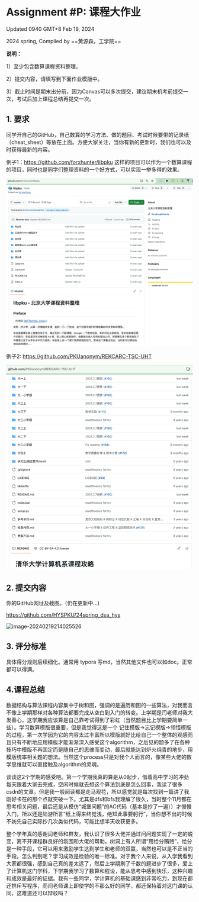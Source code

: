 # Assignment #P: 课程大作业

Updated 0940 GMT+8 Feb 19, 2024

2024 spring, Complied by ==黄源森，工学院==



**说明：**

1）至少包含数算课程资料整理。

2）提交内容，请填写到下面作业模版中。

3）截止时间是期末出分前，因为Canvas可以多次提交，建议期末机考前提交一次，考试后加上课程总结再提交一次。



## 1. 要求

同学开自己的GitHub，自己数算的学习方法、做的题目、考试时候要带的记录纸（cheat_sheet）等放在上面。方便大家关注，当你有新的更新时，我们也可以及时获得最新的内容。

例子1：https://github.com/forxhunter/libpku 这样的项目可以作为一个数算课程的项目，同时也是同学们整理资料的一个好方式，可以实现一举多得的效果。



![image-20240219114316139](https://raw.githubusercontent.com/GMyhf/img/main/img/image-20240219114316139.png)





例子2: https://github.com/PKUanonym/REKCARC-TSC-UHT

![image-20240219114436829](https://raw.githubusercontent.com/GMyhf/img/main/img/image-20240219114436829.png)



## 2. 提交内容

你的GitHub网址及截图。（仍在更新中...)

https://github.com/HYSPKU/24spring_dsa_hys

![image-20240219214025526](C:\Users\huawei\AppData\Roaming\Typora\typora-user-images\image-20240219214025526.png)

## 3. 评分标准

具体得分规则后续细化。通常用 typora 写md，当然其他文件也可以如doc。正常都可以得满。



## 4.课程总结

数据结构与算法课程内容集中于树和图，强调的是遍历和图的一些算法，对我而言不像上学期那样对各种算法都要完成从空白到入门的转变。上学期是闫老师对我大发善心，这学期我应该算是自己靠考试得到了彩虹（当然题目比上学期要简单一些）。学习数算模版很重要，但是我觉得这是一个 记住模版->忘记模版->领悟模版 的过程，第一次学因为它的内容太过丰富所以模版就好比给自己一个整体的观感而且只有不断地应用模版才能渐渐深入感受这个algorithm，之后见的题多了在各种技巧中模版不再固定而是随自己的思维而变动，最后就能达到炉火纯青的地步，用模版统率相关题的想法。当然这个process只是对我个人而言的，像某些大佬的数学思维就可以直接触及algorithm的灵魂。

谈谈这2个学期的感受吧。第一个学期我真的算是从0起步，借着高中学习的冲劲每天跟着大家去完成，空闲时候就去想这个算法到底是怎么回事，我读了很多csdn的文章，但是我一般阅读都是走马观花，所以感觉就是每次找到一篇讲了我刚好卡在的那个点就突破一下。尤其是dfs和bfs我理解了很久，当时整个11月都在思考相关问题，最后还是从模仿“城堡问题”的AC代码（基本是抄了一遍））才慢慢入门，所以还是陆游所言“纸上得来终觉浅，绝知此事要躬行”，当你想不出的时候不妨先自己实际抄几次类似代码，可能比想半天收获更多。

整个学年真的感谢闫老师和群友，我认识了很多大佬并通过问问题实现了一定的蜕变，离不开课程群良好的氛围和大佬的帮助。树洞上有人所谓“用给分贿赂”，给分是一种手段，它可以用来激励学生达到学生和老师的双赢，当然也可以是不正当的手段。怎么判别呢？学习成效是检验的唯一标准。对于我个人来说，从入学我看到大家都很强，感到自己真的差太远了，然后上学期刷了千数的题进步了很多，爱上了计算机这门学科，下学期我学习了数算和程设，能从思考中感到快乐，这种兴趣和成效是最好的证据。我有一些同学，学计算机的基础课感到非常吃力，到现在都还排斥写程序，而闫老师课上即使学的不那么好的同学，都还保持着对这门课的认同，这难道还可以辩驳吗？





